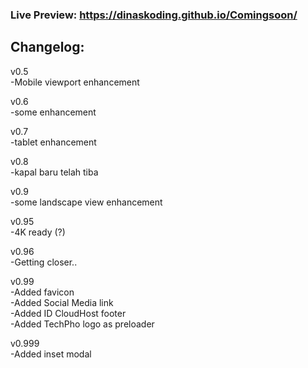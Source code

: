 ### Live Preview: https://dinaskoding.github.io/Comingsoon/

## Changelog:

v0.5  
-Mobile viewport enhancement

v0.6  
-some enhancement

v0.7  
-tablet enhancement

v0.8  
-kapal baru telah tiba

v0.9  
-some landscape view enhancement

v0.95  
-4K ready (?)

v0.96  
-Getting closer..

v0.99  
-Added favicon  
-Added Social Media link  
-Added ID CloudHost footer  
-Added TechPho logo as preloader

v0.999  
-Added inset modal